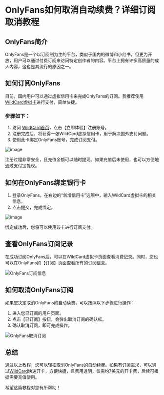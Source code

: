 # OnlyFans如何取消自动续费？详细订阅取消教程

## OnlyFans简介

OnlyFans是一个以订阅制为主的平台，类似于国内的微博和小红书，但更为开放，用户可以通过付费订阅来访问特定创作者的内容。平台上拥有许多高质量的成人内容，这也是其流行的原因之一。

## 如何订阅OnlyFans

目前，国内用户可以通过虚拟信用卡来完成OnlyFans的订阅。我推荐使用[WildCard虚拟卡](https://bit.ly/WildCardo)进行支付，简单快捷。

### 步骤如下：

1. 访问 [WildCard首页](https://bit.ly/WildCardo)，点击【立即体验】注册账号。
2. 注册完成后，将获得一张WildCard虚拟信用卡，用于解决国外支付问题。
3. 使用此卡绑定OnlyFans账号，完成订阅支付。

![image](https://github.com/user-attachments/assets/6ab06e58-f8c0-46f0-acad-4cc0af684cef)

注册过程非常安全，且充值金额可以随时提现。如果充值后未使用，也可以方便地通过支付宝提现。

## 如何在OnlyFans绑定银行卡

1. 登录OnlyFans，在右边的“新增信用卡”选项中，输入WildCard虚拟卡的相关信息。
2. 点击提交，完成绑定。

![image](https://github.com/user-attachments/assets/8e251a9b-b3b1-496d-bf5c-9618b30a560f)


绑定成功后，您将可以使用该卡进行订阅支付。

## 查看OnlyFans订阅记录

在成功订阅OnlyFans后，可以在WildCard虚拟卡页面查看消费记录。同时，您也可以在OnlyFans的【订阅】页面查看所有的订阅信息。

![OnlyFans订阅信息](https://github.com/user-attachments/assets/8d954753-35a1-4f52-aa27-6b681b249aaa)


## 如何取消OnlyFans订阅

如果您决定取消OnlyFans的自动续费，可以按照以下步骤进行操作：

1. 进入您已订阅的用户页面。
2. 点击【已订阅】按钮，会弹出取消订阅的确认框。
3. 确认取消订阅，即可完成操作。

![OnlyFans取消订阅](https://github.com/user-attachments/assets/08c5e295-0b38-4199-b65f-c0b5e60cae09)

## 总结

通过以上教程，您可以轻松取消OnlyFans的自动续费。如果有订阅需求，可以通过[WildCard](https://bit.ly/WildCardo)快速开卡，方便快捷，且费用透明，仅需约7美元的开卡费，后续可根据需要充值使用。

希望这篇教程对您有所帮助！



